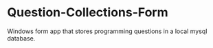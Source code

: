 # Question-Collections-Form
Windows form app that stores programming questions in a local mysql database.
